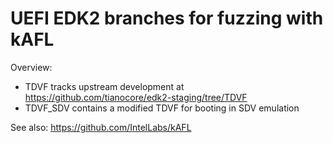 # UEFI EDK2 branches for fuzzing with kAFL

Overview:

* TDVF tracks upstream development at https://github.com/tianocore/edk2-staging/tree/TDVF
* TDVF\_SDV contains a modified TDVF for booting in SDV emulation

See also: https://github.com/IntelLabs/kAFL
